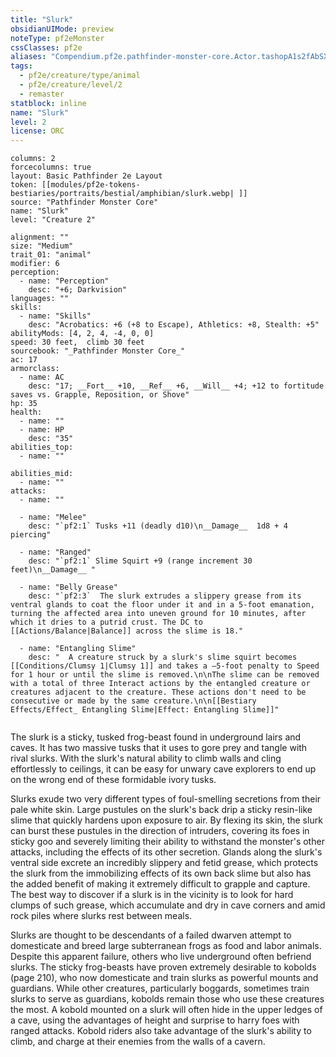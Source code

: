 ```yaml
---
title: "Slurk"
obsidianUIMode: preview
noteType: pf2eMonster
cssClasses: pf2e
aliases: "Compendium.pf2e.pathfinder-monster-core.Actor.tashopA1s2fAbSXA" 
tags:
  - pf2e/creature/type/animal
  - pf2e/creature/level/2
  - remaster
statblock: inline
name: "Slurk"
level: 2
license: ORC
---
```


```statblock
columns: 2
forcecolumns: true
layout: Basic Pathfinder 2e Layout
token: [[modules/pf2e-tokens-bestiaries/portraits/bestial/amphibian/slurk.webp| ]]
source: "Pathfinder Monster Core"
name: "Slurk"
level: "Creature 2"

alignment: ""
size: "Medium"
trait_01: "animal"
modifier: 6
perception:
  - name: "Perception"
    desc: "+6; Darkvision"
languages: ""
skills:
  - name: "Skills"
    desc: "Acrobatics: +6 (+8 to Escape), Athletics: +8, Stealth: +5"
abilityMods: [4, 2, 4, -4, 0, 0]
speed: 30 feet,  climb 30 feet
sourcebook: "_Pathfinder Monster Core_"
ac: 17
armorclass:
  - name: AC
    desc: "17; __Fort__ +10, __Ref__ +6, __Will__ +4; +12 to fortitude saves vs. Grapple, Reposition, or Shove"
hp: 35
health:
  - name: ""
  - name: HP
    desc: "35"
abilities_top:
  - name: ""

abilities_mid:
  - name: ""
attacks:
  - name: ""

  - name: "Melee"
    desc: "`pf2:1` Tusks +11 (deadly d10)\n__Damage__  1d8 + 4 piercing"

  - name: "Ranged"
    desc: "`pf2:1` Slime Squirt +9 (range increment 30 feet)\n__Damage__ "

  - name: "Belly Grease"
    desc: "`pf2:3`  The slurk extrudes a slippery grease from its ventral glands to coat the floor under it and in a 5-foot emanation, turning the affected area into uneven ground for 10 minutes, after which it dries to a putrid crust. The DC to [[Actions/Balance|Balance]] across the slime is 18."

  - name: "Entangling Slime"
    desc: "  A creature struck by a slurk's slime squirt becomes [[Conditions/Clumsy 1|Clumsy 1]] and takes a –5-foot penalty to Speed for 1 hour or until the slime is removed.\n\nThe slime can be removed with a total of three Interact actions by the entangled creature or creatures adjacent to the creature. These actions don't need to be consecutive or made by the same creature.\n\n[[Bestiary Effects/Effect_ Entangling Slime|Effect: Entangling Slime]]"
 
```



The slurk is a sticky, tusked frog-beast found in underground lairs and caves. It has two massive tusks that it uses to gore prey and tangle with rival slurks. With the slurk's natural ability to climb walls and cling effortlessly to ceilings, it can be easy for unwary cave explorers to end up on the wrong end of these formidable ivory tusks.

Slurks exude two very different types of foul-smelling secretions from their pale white skin. Large pustules on the slurk's back drip a sticky resin-like slime that quickly hardens upon exposure to air. By flexing its skin, the slurk can burst these pustules in the direction of intruders, covering its foes in sticky goo and severely limiting their ability to withstand the monster's other attacks, including the effects of its other secretion. Glands along the slurk's ventral side excrete an incredibly slippery and fetid grease, which protects the slurk from the immobilizing effects of its own back slime but also has the added benefit of making it extremely difficult to grapple and capture. The best way to discover if a slurk is in the vicinity is to look for hard clumps of such grease, which accumulate and dry in cave corners and amid rock piles where slurks rest between meals.

Slurks are thought to be descendants of a failed dwarven attempt to domesticate and breed large subterranean frogs as food and labor animals. Despite this apparent failure, others who live underground often befriend slurks. The sticky frog-beasts have proven extremely desirable to kobolds (page 210), who now domesticate and train slurks as powerful mounts and guardians. While other creatures, particularly boggards, sometimes train slurks to serve as guardians, kobolds remain those who use these creatures the most. A kobold mounted on a slurk will often hide in the upper ledges of a cave, using the advantages of height and surprise to harry foes with ranged attacks. Kobold riders also take advantage of the slurk's ability to climb, and charge at their enemies from the walls of a cavern.
